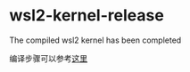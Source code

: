# wsl2-kernel-release
The compiled wsl2 kernel has been completed

编译步骤可以参考[这里](https://darkxingqiu.com/posts/%E7%BC%96%E8%AF%91-WSL-%E7%9A%84%E5%86%85%E6%A0%B8/)
